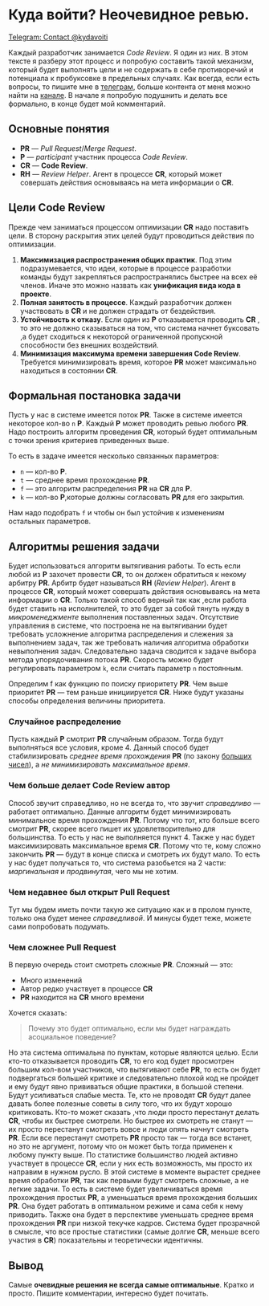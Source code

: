 # Куда войти? Неочевидное ревью.
[Telegram: Contact @kydavoiti](https://t.me/kydavoiti/46)

Каждый разработчик занимается *Code Review*. Я один из них. В этом тексте я разберу этот процесс и попробую составить такой механизм, который будет выполнять цели и не содержать в себе противоречий и потенциала к пробуксовке в предельных случаях. Как всегда, если есть вопросы, то пишите мне в [телеграм](https://t.me/Im_Ilya), больше контента от меня можно найти на [канале](https://t.me/kydavoiti).  В начале я попробую подушнить и делать все формально, в конце будет мой комментарий.

## Основные понятия
- **PR** — *Pull Request*/*Merge Request*.
- **P** — *participant* участник процесса *Code Review*.
- **CR** — **Code Review**.
- **RH** — *Review Helper*. Агент в процессе **CR**, который может совершать действия основываясь на мета информации о  **CR**.

## Цели Code Review
Прежде чем заниматься процессом оптимизации **CR** надо поставить цели. В сторону раскрытия этих целей будут проводиться действия по оптимизации.

1.  **Максимизация распространения общих практик**. Под этим подразумевается, что идеи, которые в процессе разработки команды будут закрепляться распространялись быстрее на всех её членов. Иначе это можно назвать как **унификация вида кода в проекте**.
2. **Полная занятость в процессе**. Каждый разработчик должен участвовать в **CR** и не должен страдать от бездействия.
3. **Устойчивость к отказу**. Если один из **P** отказывается проводить **CR** , то это не должно сказываться на том, что система начнет буксовать ,а будет сходиться к некоторой ограниченной пропускной способности без внешних воздействий.
4. **Минимизация максимума времени завершения  Code Review**. Требуется минимизировать время, которое **PR** может максимально находиться в состоянии **CR**. 

## Формальная постановка задачи
Пусть у нас в системе имеется поток **PR**. Также в системе имеется некоторое кол-во `n` **P**.  Каждый **P** может проводить ревью любого **PR**. Надо построить алгоритм проведения **CR**, который будет оптимальным с точки зрения критериев приведенных выше.

То есть в задаче имеется несколько связанных параметров: 
- `n` — кол-во **P**.
- `t` — среднее время прохождение **PR**.
- `f` — это алгоритм распределения **PR** на **CR** для **P**.
- `k` — кол-во **P**,которые должны согласовать **PR** для его закрытия.

Нам надо подобрать `f` и чтобы он был устойчив к изменениям остальных параметров.

## Алгоритмы решения задачи
Будет использоваться алгоритм вытягивания работы. То есть если любой из **P** захочет провести **CR**, то он должен обратиться к некому арбитру **PR**. Арбитр будет называться **RH** (*Review Helper*). Агент в процессе **CR**, который может совершать действия основываясь на мета информации о  **CR**. Только такой способ верный так как ,если работа будет ставить на исполнителей, то это будет за собой тянуть нужду в *микроменеджменте* выполнения поставленных задач. Отсутствие управления в системе, что построена не на вытягивании будет требовать усложнение алгоритма распределения и слежения за выполнением задач, так же требовать наличия алгоритма обработки невыполнения задач. Следовательно задача сводится к задаче выбора метода упорядочивания потока **PR**. Скорость можно будет регулировать параметром `k`, если считать параметр `n` постоянным.

Определим f как функцию по поиску приоритету **PR**. Чем выше приоритет **PR** — тем раньше инициируется **CR**. Ниже будут указаны способы определения величины приоритета.

### Случайное распределение
Пусть каждый **P** смотрит **PR** случайным образом. Тогда будут выполняться все условия, кроме 4. Данный способ будет стабилизировать *среднее время прохождения* **PR** (по закону [больших чисел](https://ru.wikipedia.org/wiki/%D0%97%D0%B0%D0%BA%D0%BE%D0%BD_%D0%B1%D0%BE%D0%BB%D1%8C%D1%88%D0%B8%D1%85_%D1%87%D0%B8%D1%81%D0%B5%D0%BB)), а *не минимизировать максимальное время*. 

### Чем больше делает Code Review автор
Способ звучит справедливо, но не всегда то, что звучит *справедливо* — работает оптимально. Данные алгоритм будет минимизировать минимальное время прохождения **PR**. Потому что тот, кто больше всего смотрит **PR**, скорее всего пишет их удовлетворительно для большинства. То есть у нас не выполняется пункт 4. Также у нас будет максимизировать максимальное время **CR**. Потому что те, кому сложно закончить **PR** — будут в конце списка и смотреть их будут мало. То есть у нас будет получаться то, что система разобьется на 2 части: *маргинальная* и *продвинутая*, чего мы не хотим.

### Чем недавнее был открыт Pull Request
Тут мы будем иметь почти такую же ситуацию как и в пролом пункте, только она будет менее *справедливой*. И минусы будет теже, можете сами попробовать подумать.

### Чем сложнее Pull Request
В первую очередь стоит смотреть сложные **PR**. Сложный — это:
- Много изменений
- Автор редко участвует в процессе **CR**
- **PR** находится на **CR** много времени

Хочется сказать:
> Почему это будет оптимально, если мы будет награждать асоциальное поведение?   

Но эта система оптимальна по пунктам, которые являются целью. Если кто-то отказывается проводить **CR**, то его код будет просмотрен большим кол-вом участников, что вытягивают себе **PR**, то есть он будет подвергаться большей критике и следовательно плохой код не пройдет и ему будут явно прививаться общие практики, в большой степени. Будут усиливаться слабые места. Те, кто не проводят **CR** будут далее давать более полезные советы в силу того, что их будут хорошо критиковать. Кто-то может сказать ,что люди просто перестанут делать **CR**, чтобы их быстрее смотрели. Но быстрее их смотреть не станут — их просто перестанут смотреть вовсе и люди опять начнут смотреть **PR**.  Если все перестанут смотреть **PR** просто так — тогда все встанет, но это не аргумент, потому что он может быть тогда применен к любому пункту выше. По статистике большинство людей активно участвует в процессе **CR**, если у них есть возможность, мы просто их направим в нужном русло.  В этой системе в моменте вырастет среднее время обработки **PR**, так как первыми будут смотреть сложные, а не легкие задачи. То есть в системе будет увеличиваться время прохождения простых **PR**, а уменьшаться время прохождения больших **PR**. Она будет работать в оптимальном режиме и сама себя к нему приводить. Также она будет в перспективе уменьшать среднее время прохождения **PR** при низкой текучке кадров. Система будет прозрачной в смысле, что все простые статистики (самые долгие **CR**, меньше всего участия в **CR**) показательны и теоретически идентичны. 

## Вывод
Самые **очевидные решения не всегда самые оптимальные**. Кратко и просто. Пишите комментарии, интересно будет почитать.
